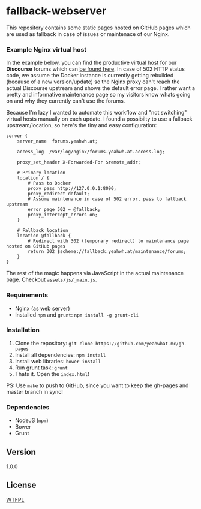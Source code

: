 fallback-webserver
==================

This repository contains some static pages hosted on GitHub pages which are used as fallback in case of issues or maintenace of our Nginx.

### Example Nginx virtual host

In the example below, you can find the productive virtual host for our **Discourse** forums which can [be found here](http://forums.yeahwh.at). In case of 502 HTTP status code, we assume the Docker instance is currently getting rebuilded (because of a new version/update) so the Nginx proxy can't reach the actual Discourse upstream and shows the default error page. I rather want a pretty and informative maintenance page so my visitors know whats going on and why they currently can't use the forums. 

Because I'm lazy I wanted to automate this workflow and "not switching" virtual hosts manually on each update. I found a possibilty to use a fallback upstream/location, so here's the tiny and easy configuration:    

```
server {
    server_name  forums.yeahwh.at;

    access_log  /var/log/nginx/forums.yeahwh.at.access.log;

    proxy_set_header X-Forwarded-For $remote_addr;

    # Primary location
    location / {
        # Pass to Docker
        proxy_pass http://127.0.0.1:8090;
        proxy_redirect default;
        # Assume maintenance in case of 502 error, pass to fallback upstream
        error_page 502 = @fallback;
        proxy_intercept_errors on;
    }

    # Fallback location
    location @fallback {
        # Redirect with 302 (temporary redirect) to maintenance page hosted on GitHub pages
        return 302 $scheme://fallback.yeahwh.at/maintenance/forums;
    }
}
```

The rest of the magic happens via JavaScript in the actual maintenance page. Checkout [`assets/js/_main.js`](assets/js/_main.js).

### Requirements

* Nginx (as web server)
* Installed `npm` and `grunt`: `npm install -g grunt-cli`

### Installation

1. Clone the repository: `git clone https://github.com/yeahwhat-mc/gh-pages`
2. Install all dependencies: `npm install`
3. Install web libraries: `bower install`
4. Run grunt task: `grunt`
5. Thats it. Open the `index.html`!

PS: Use `make` to push to GitHub, since you want to keep the gh-pages and master branch in sync! 

### Dependencies

* NodeJS (`npm`)
* Bower
* Grunt

## Version

1.0.0

## License

[WTFPL](LICENSE)
